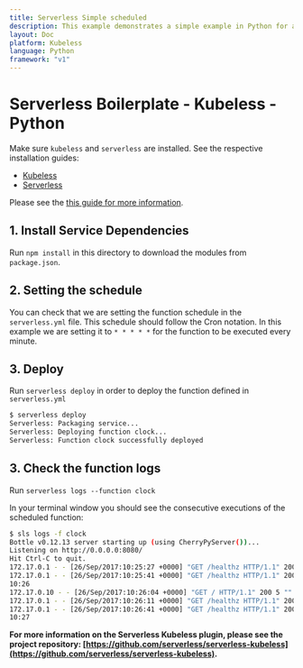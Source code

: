 ```yaml
---
title: Serverless Simple scheduled
description: This example demonstrates a simple example in Python for a scheduled function.
layout: Doc
platform: Kubeless
language: Python
framework: "v1"
---
```

# Serverless Boilerplate - Kubeless - Python

Make sure `kubeless` and `serverless` are installed. See the respective installation guides:
* [Kubeless](https://github.com/kubeless/kubeless/blob/master/README.md#usage)
* [Serverless](https://github.com/serverless/serverless#quick-start)

Please see the [this guide for more information](https://github.com/serverless/serverless-kubeless/blob/master/README.md).

## 1. Install Service Dependencies
Run `npm install` in this directory to download the modules from `package.json`.

## 2. Setting the schedule
You can check that we are setting the function schedule in the `serverless.yml` file. This schedule should follow the Cron notation. In this example we are setting it to `* * * * *` for the function to be executed every minute.

## 3. Deploy
Run `serverless deploy` in order to deploy the function defined in `serverless.yml`

```bash
$ serverless deploy
Serverless: Packaging service...
Serverless: Deploying function clock...
Serverless: Function clock successfully deployed
```

## 3. Check the function logs
Run `serverless logs --function clock`

In your terminal window you should see the consecutive executions of the scheduled function:

```bash
$ sls logs -f clock
Bottle v0.12.13 server starting up (using CherryPyServer())...
Listening on http://0.0.0.0:8080/
Hit Ctrl-C to quit.
172.17.0.1 - - [26/Sep/2017:10:25:27 +0000] "GET /healthz HTTP/1.1" 200 2 "" "Go-http-client/1.1" 0/153
172.17.0.1 - - [26/Sep/2017:10:25:41 +0000] "GET /healthz HTTP/1.1" 200 2 "" "Go-http-client/1.1" 0/96
10:26
172.17.0.10 - - [26/Sep/2017:10:26:04 +0000] "GET / HTTP/1.1" 200 5 "" "Wget" 0/1647
172.17.0.1 - - [26/Sep/2017:10:26:11 +0000] "GET /healthz HTTP/1.1" 200 2 "" "Go-http-client/1.1" 0/95
172.17.0.1 - - [26/Sep/2017:10:26:41 +0000] "GET /healthz HTTP/1.1" 200 2 "" "Go-http-client/1.1" 0/100
10:27
```

**For more information on the Serverless Kubeless plugin, please see the project repository: [https://github.com/serverless/serverless-kubeless](https://github.com/serverless/serverless-kubeless).**
